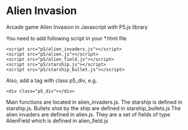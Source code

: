 # Alien Invasion
Arcade game Alien Invasion in Javascript with P5.js library

You need to add following script in your *.html file
```
<script src="p5/alien_invaders.js"></script>
<script src="p5/alien.js"></script>
<script src="p5/alien_field.js"></script>
<script src="p5/starship.js"></script>
<script src="p5/starship_bullet.js"></script>
```

Also, add a tag with class p5_div, e.g.
```
<div class="p5_div"></div>
```

Main functions are located in alien_invaders.js.
The starship is defined in starship.js.
Bullets shot by the ship are defined in starship_bullets.js
The alien invaders are defined in alien.js.
They are a set of fields of type AlienField which is defined in 
alien_field.js
